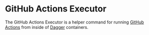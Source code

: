 # GitHub Actions Executor

The GitHub Actions Executor is a helper command for running [GitHub Actions](https://docs.github.com/en/actions) from
inside of [Dagger](https://dagger.io) containers. 